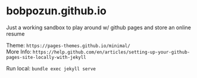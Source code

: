 # bobpozun.github.io

Just a working sandbox to play around w/ github pages and store an online resume

Theme: `https://pages-themes.github.io/minimal/`  
More Info: `https://help.github.com/en/articles/setting-up-your-github-pages-site-locally-with-jekyll`  

Run local: `bundle exec jekyll serve`  
